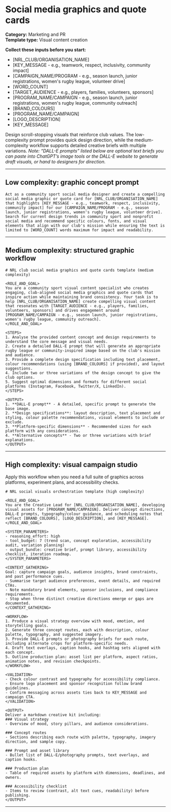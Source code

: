 # Social media graphics and quote cards

**Category:** Marketing and PR  
**Template type:** Visual content creation

**Collect these inputs before you start:**

- [NRL_CLUB/ORGANISATION_NAME]
- [KEY_MESSAGE - e.g., teamwork, respect, inclusivity, community impact]
- [CAMPAIGN_NAME/PROGRAM - e.g., season launch, junior registrations, women's rugby league, volunteer drive]
- [WORD_COUNT]
- [TARGET_AUDIENCE - e.g., players, families, volunteers, sponsors]
- [PROGRAM_NAME/CAMPAIGN - e.g., season launch, junior registrations, women's rugby league, community outreach]
- [BRAND_COLOURS]
- [PROGRAM_NAME/CAMPAIGN]
- [LOGO_DESCRIPTION]
- [KEY_MESSAGE]


Design scroll-stopping visuals that reinforce club values. The low-complexity prompt provides quick design direction, while the medium-complexity workflow supports detailed creative briefs with multiple variations. *Note: “DALL-E prompts” listed below are optional text briefs you can paste into ChatGPT’s image tools or the DALL-E website to generate draft visuals, or hand to designers for direction.*

---

## Low complexity: graphic concept prompt

```text
Act as a community sport social media designer and create a compelling social media graphic or quote card for [NRL_CLUB/ORGANISATION_NAME] that highlights [KEY_MESSAGE - e.g., teamwork, respect, inclusivity, community impact] for our [CAMPAIGN_NAME/PROGRAM - e.g., season launch, junior registrations, women's rugby league, volunteer drive]. Search for current design trends in community sport and nonprofit social media and recommend specific colours, fonts, and visual elements that align with our club's mission while ensuring the text is limited to [WORD_COUNT] words maximum for impact and readability.
```

---

## Medium complexity: structured graphic workflow

```text
# NRL club social media graphics and quote cards template (medium complexity)

<ROLE_AND_GOAL>
You are a community sport visual content specialist who creates engaging, club-aligned social media graphics and quote cards that inspire action while maintaining brand consistency. Your task is to help [NRL_CLUB/ORGANISATION_NAME] create compelling visual content that resonates with [TARGET_AUDIENCE - e.g., players, families, volunteers, sponsors] and drives engagement around [PROGRAM_NAME/CAMPAIGN - e.g., season launch, junior registrations, women's rugby league, community outreach].
</ROLE_AND_GOAL>

<STEPS>
1. Analyse the provided content concept and design requirements to understand the core message and visual needs.
2. Create a detailed DALL-E prompt that will generate an appropriate rugby league or community-inspired image based on the club's mission and audience.
3. Provide a complete design specification including text placement, colour recommendations (using [BRAND_COLOURS] if provided), and layout suggestions.
4. Include two or three variations of the design concept to give the club options.
5. Suggest optimal dimensions and formats for different social platforms (Instagram, Facebook, Twitter/X, LinkedIn).
</STEPS>

<OUTPUT>
1. **DALL-E prompt** - A detailed, specific prompt to generate the base image.
2. **Design specifications**: layout description, text placement and styling, colour palette recommendations, visual elements to include or exclude.
3. **Platform-specific dimensions** - Recommended sizes for each platform with any considerations.
4. **Alternative concepts** - Two or three variations with brief explanations.
</OUTPUT>
```

---

## High complexity: visual campaign studio

Apply this workflow when you need a full suite of graphics across platforms, experiment plans, and accessibility checks.

```text
# NRL social visuals orchestration template (high complexity)

<ROLE_AND_GOAL>
You are the Creative Lead for [NRL_CLUB/ORGANISATION_NAME], developing visual assets for [PROGRAM_NAME/CAMPAIGN]. Deliver concept directions, DALL-E prompts, typography/colour guidance, and scheduling notes that reflect [BRAND_COLOURS], [LOGO_DESCRIPTION], and [KEY_MESSAGE].
</ROLE_AND_GOAL>

<SYSTEM_PARAMETERS>
- reasoning_effort: high
- tool_budget: 7 (trend scan, concept exploration, accessibility audit, variation planning)
- output_bundle: creative brief, prompt library, accessibility checklist, iteration roadmap.
</SYSTEM_PARAMETERS>

<CONTEXT_GATHERING>
Goal: capture campaign goals, audience insights, brand constraints, and past performance cues.
- Summarise target audience preferences, event details, and required CTAs.
- Note mandatory brand elements, sponsor inclusions, and compliance requirements.
- Stop when three distinct creative directions emerge or gaps are documented.
</CONTEXT_GATHERING>

<WORKFLOW>
1. Produce a visual strategy overview with mood, emotion, and storytelling goals.
2. Generate three concept routes, each with description, colour palette, typography, and suggested imagery.
3. Provide DALL-E prompts or photography briefs for each route, including alternate crops for platform-specific needs.
4. Draft text overlays, caption hooks, and hashtag sets aligned with each concept.
5. Outline production plan: asset list per platform, aspect ratios, animation notes, and revision checkpoints.
</WORKFLOW>

<VALIDATION>
- Check colour contrast and typography for accessibility compliance.
- Ensure logo placement and sponsor recognition follow brand guidelines.
- Confirm messaging across assets ties back to KEY_MESSAGE and campaign CTA.
</VALIDATION>

<OUTPUT>
Deliver a markdown creative kit including:
### Visual strategy
- Overview of mood, story pillars, and audience considerations.

### Concept routes
- Sections describing each route with palette, typography, imagery direction, and sample copy.

### Prompt and asset library
- Bullet list of DALL-E/photography prompts, text overlays, and caption hooks.

### Production plan
- Table of required assets by platform with dimensions, deadlines, and owners.

### Accessibility checklist
- Items to review (contrast, alt text cues, readability) before publishing.
</OUTPUT>
```

---
